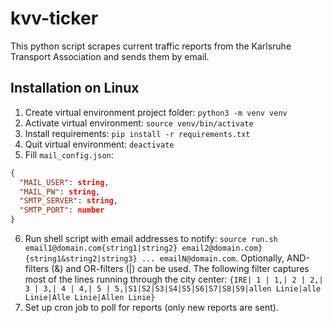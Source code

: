 # kvv-ticker

This python script scrapes current traffic reports from the Karlsruhe Transport Association and sends them by email.

## Installation on Linux
1. Create virtual environment project folder: `python3 -m venv venv`
2. Activate virtual environment: `source venv/bin/activate`
3. Install requirements: `pip install -r requirements.txt`
4. Quit virtual environment: `deactivate`
5. Fill `mail_config.json`: 
```json
{
  "MAIL_USER": string,
  "MAIL_PW": string,
  "SMTP_SERVER": string,
  "SMTP_PORT": number
}
```
6. Run shell script with email addresses to notify: `source run.sh email1@domain.com{string1|string2} email2@domain.com}{string1&string2|string3} ... emailN@domain.com`. Optionally, AND-filters (&) and OR-filters (|) can be used.
The following filter captures most of the lines running through the city center: `{IRE| 1 | 1,| 2 | 2,| 3 | 3,| 4 | 4,| 5 | 5,|S1|S2|S3|S4|S5|S6|S7|S8|S9|allen Linie|alle Linie|Alle Linie|Allen Linie}`
7. Set up cron job to poll for reports (only new reports are sent).
